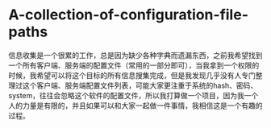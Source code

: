 # A-collection-of-configuration-file-paths
信息收集是一个很累的工作，总是因为缺少各种字典而遗漏东西，之前我希望找到一个所有客户端、服务端的配置文件（常用的一部分即可），当我拿到一个权限的时候，我希望可以将这个目标的所有信息搜集完成，但是我发现几乎没有人专门整理过这个客户端、服务端配置文件列表，可能大家更注重于系统的hash、密码、system，往往会忽略这个软件的配置文件，所以我打算做一个项目，因为我一个人的力量是有限的，并且如果可以和大家一起做一件事情，我相信这是一个有趣的过程。
